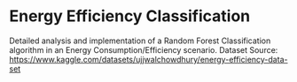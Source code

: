 # Energy Efficiency Classification
 Detailed analysis and implementation of a Random Forest Classification algorithm in an Energy Consumption/Efficiency scenario.
Dataset Source: https://www.kaggle.com/datasets/ujjwalchowdhury/energy-efficiency-data-set
